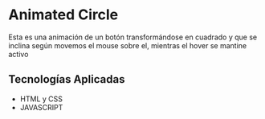 # Animated Circle

Esta es una animación de un botón transformándose en cuadrado y que se inclina según movemos el mouse sobre el, mientras el hover se mantine activo

## Tecnologías Aplicadas

- HTML y CSS
- JAVASCRIPT
